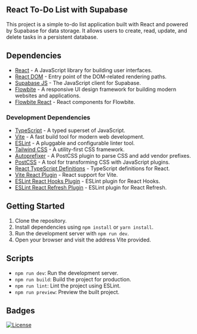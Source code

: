 ## React To-Do List with Supabase
This project is a simple to-do list application built with React and powered by Supabase for data storage. It allows users to create, read, update, and delete tasks in a persistent database.



## Dependencies

- [React](https://reactjs.org/) - A JavaScript library for building user interfaces.
- [React DOM](https://reactjs.org/docs/react-dom.html) - Entry point of the DOM-related rendering paths.
- [Supabase JS](https://github.com/supabase/supabase-js) - The JavaScript client for Supabase.
- [Flowbite](https://flowbite.com/) - A responsive UI design framework for building modern websites and applications.
- [Flowbite React](https://www.npmjs.com/package/flowbite-react) - React components for Flowbite.

### Development Dependencies

- [TypeScript](https://www.typescriptlang.org/) - A typed superset of JavaScript.
- [Vite](https://vitejs.dev/) - A fast build tool for modern web development.
- [ESLint](https://eslint.org/) - A pluggable and configurable linter tool.
- [Tailwind CSS](https://tailwindcss.com/) - A utility-first CSS framework.
- [Autoprefixer](https://autoprefixer.github.io/) - A PostCSS plugin to parse CSS and add vendor prefixes.
- [PostCSS](https://postcss.org/) - A tool for transforming CSS with JavaScript plugins.
- [React TypeScript Definitions](https://www.npmjs.com/package/@types/react) - TypeScript definitions for React.
- [Vite React Plugin](https://github.com/vitejs/vite/tree/main/packages/plugin-react) - React support for Vite.
- [ESLint React Hooks Plugin](https://www.npmjs.com/package/eslint-plugin-react-hooks) - ESLint plugin for React Hooks.
- [ESLint React Refresh Plugin](https://www.npmjs.com/package/eslint-plugin-react-refresh) - ESLint plugin for React Refresh.

## Getting Started

1. Clone the repository.
2. Install dependencies using `npm install` or `yarn install`.
3. Run the development server with `npm run dev`.
4. Open your browser and visit the address Vite provided.

## Scripts

- `npm run dev`: Run the development server.
- `npm run build`: Build the project for production.
- `npm run lint`: Lint the project using ESLint.
- `npm run preview`: Preview the built project.

## Badges

[![License](https://img.shields.io/badge/License-MIT-blue.svg)](https://opensource.org/licenses/MIT)
